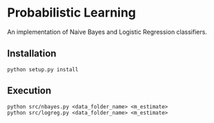 # Probabilistic Learning

An implementation of Naive Bayes and Logistic Regression classifiers.

## Installation

    python setup.py install
    
## Execution

    python src/nbayes.py <data_folder_name> <m_estimate>
    python src/logreg.py <data_folder_name> <m_estimate>